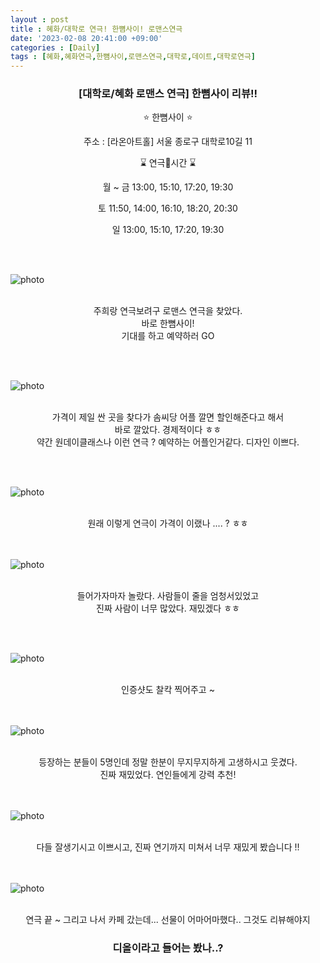 ```yaml
---
layout : post
title : 혜화/대학로 연극! 한뼘사이! 로맨스연극
date: '2023-02-08 20:41:00 +09:00'
categories : [Daily]
tags : [혜화,혜화연극,한뼘사이,로맨스연극,대학로,데이트,대학로연극]
---
```


<div align = "center">
<h3>[대학로/혜화 로맨스 연극] 한뼘사이 리뷰!!</h3>
<p>⭐ 한뼘사이 ⭐</p>
<p> 주소 :  [라온아트홀] 서울 종로구 대학로10길 11 </p>
<p>⌛ 연극시간 ⌛</p>
<p>월 ~ 금 13:00, 15:10, 17:20, 19:30</p>
<p>토 11:50, 14:00, 16:10, 18:20, 20:30</p>
<p>일 13:00, 15:10, 17:20, 19:30</p>
</div>

<br><br>

![photo](https://drive.google.com/uc?id=10HnCIjj8LpKNLyzL-r4e3JkT40EKRF8i)

<br>
<div align = "center">
    주희랑 연극보려구 로맨스 연극을 찾았다. <br>
    바로 한뼘사이!<br>
    기대를 하고 예약하러 GO 
</div>

<br> <br>

![photo](https://drive.google.com/uc?id=1kyTzrH8GMFP7c2y8KGP6k_EljvmbBXdm)

<br>
<div align = "center">
    가격이 제일 싼 곳을 찾다가 솜씨당 어플 깔면 할인해준다고 해서 <br>
    바로 깔았다. 경제적이다 ㅎㅎ<br>
    약간 원데이클래스나 이런 연극 ? 예약하는 어플인거같다. 디자인 이쁘다. 
</div>

<br> <br>

![photo](https://drive.google.com/uc?id=1clo32vKGGqFBjS3X3coLvIK5znP6mnZ3)

<br>
<div align = "center">
원래 이렇게 연극이 가격이 이랬나 .... ? ㅎㅎ
</div>
<br> <br>

![photo](https://drive.google.com/uc?id=1iBB1cdy6a_rwZZ7NHhRmPOvyEB5vAzH8)

<br>
<div align = "center">
들어가자마자 놀랐다. 사람들이 줄을 엄청서있었고 <br>
진짜 사람이 너무 많았다. 재밌겠다 ㅎㅎ
</div>

<br> <br>


![photo](https://drive.google.com/uc?id=13w1ZPt5IcfiArq4w6V3Dm8tsai0egXRN)

<br>
<div align = "center">
인증샷도 찰칵 찍어주고 ~
</div>
<br> <br>

![photo](https://drive.google.com/uc?id=1fFkTWWFZ_VOxJtxRfsQZsC71ql0DxDDE)

<br>
<div align = "center">
등장하는 분들이 5명인데 정말 한분이 무지무지하게 고생하시고 웃겼다.<br>
진짜 재밌었다. 연인들에게 강력 추천!
</div>
<br> <br>

![photo](https://drive.google.com/uc?id=127q8lJRx3K-AUWFDivd2QSrD5xCCqdNq)

<br>
<div align = "center">
다들 잘생기시고 이쁘시고, 진짜 연기까지 미쳐서 너무 재밌게 봤습니다 !!
</div>
<br> <br>

![photo](https://drive.google.com/uc?id=1eOeKqSBQ-tHfcBsT2lwqHxWW0eY5iYIh)

<br>
<div align = "center">
연극 끝 ~ 그리고 나서 카페 갔는데... 선물이 어마어마했다.. 그것도 리뷰해야지<br>
  <h3>디올이라고 들어는 봤나..?</h3>
</div>
